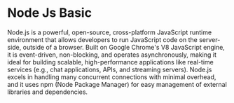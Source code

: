 # Node Js Basic

Node.js is a powerful, open-source, cross-platform JavaScript runtime environment that allows developers to run JavaScript code on the server-side, outside of a browser. Built on Google Chrome's V8 JavaScript engine, it is event-driven, non-blocking, and operates asynchronously, making it ideal for building scalable, high-performance applications like real-time services (e.g., chat applications, APIs, and streaming servers). Node.js excels in handling many concurrent connections with minimal overhead, and it uses npm (Node Package Manager) for easy management of external libraries and dependencies.